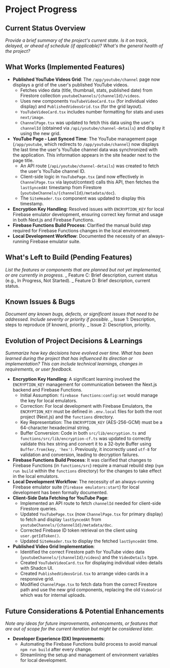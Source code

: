 # Project Progress

## Current Status Overview

_Provide a brief summary of the project's current state. Is it on track, delayed, or ahead of schedule (if applicable)? What's the general health of the project?_

## What Works (Implemented Features)

- **Published YouTube Videos Grid**: The `/app/youtube/channel` page now displays a grid of the user's published YouTube videos.
  - Fetches video data (title, thumbnail, stats, published date) from Firestore collection `youtubeChannels/{channelId}/videos`.
  - Uses new components `YouTubeVideoCard.tsx` (for individual video display) and `PublishedVideosGrid.tsx` (for the grid layout).
  - `YouTubeVideoCard.tsx` includes number formatting for stats and uses `next/image`.
  - `ChannelPage.tsx` was updated to fetch this data using the user's `channelId` (obtained via `/api/youtube/channel-details`) and display it using the new grid.
- **YouTube Page - Last Synced Time**: The YouTube management page (`/app/youtube`, which redirects to `/app/youtube/channel`) now displays the last time the user's YouTube channel data was synchronized with the application. This information appears in the site header next to the page title.
  - An API route (`/api/youtube/channel-details`) was created to fetch the user's YouTube channel ID.
  - Client-side logic in `YouTubePage.tsx` (and now effectively in `ChannelPage.tsx` via layout/context) calls this API, then fetches the `lastSyncedAt` timestamp from Firestore (`youtubeChannels/{channelId}/metadata/doc`).
  - The `SiteHeader.tsx` component was updated to display this timestamp.
- **Encryption Key Handling**: Resolved issues with `ENCRYPTION_KEY` for local Firebase emulator development, ensuring correct key format and usage in both Next.js and Firebase Functions.
- **Firebase Functions Build Process**: Clarified the manual build step required for Firebase Functions changes in the local environment.
- **Local Development Workflow**: Documented the necessity of an always-running Firebase emulator suite.

## What's Left to Build (Pending Features)

_List the features or components that are planned but not yet implemented, or are currently in progress._
_ Feature C: Brief description, current status (e.g., In Progress, Not Started).
_ Feature D: Brief description, current status.

## Known Issues & Bugs

_Document any known bugs, defects, or significant issues that need to be addressed. Include severity or priority if possible._
_ Issue 1: Description, steps to reproduce (if known), priority.
_ Issue 2: Description, priority.

## Evolution of Project Decisions & Learnings

_Summarize how key decisions have evolved over time. What has been learned during the project that has influenced its direction or implementation? This can include technical learnings, changes in requirements, or user feedback._

- **Encryption Key Handling**: A significant learning involved the `ENCRYPTION_KEY` management for communication between the Next.js backend and Firebase Functions.
  - Initial Assumption: `firebase functions:config:set` would manage the key for local emulators.
  - Correction: For local development with Firebase Emulators, the `ENCRYPTION_KEY` must be defined in `.env.local` files for both the root project (Next.js) and the `functions` directory.
  - Key Representation: The `ENCRYPTION_KEY` (AES-256-GCM) must be a 64-character hexadecimal string.
  - Buffer Conversion: Code in both `src/lib/encryption.ts` and `functions/src/lib/encryption-cf.ts` was updated to correctly validate this hex string and convert it to a 32-byte Buffer using `Buffer.from(key, 'hex')`. Previously, it incorrectly used `utf-8` for validation and conversion, leading to decryption failures.
- **Firebase Functions Build Process**: It was clarified that changes to Firebase Functions (in `functions/src`) require a manual rebuild step (`npm run build` within the `functions` directory) for the changes to take effect in the local emulators.
- **Local Development Workflow**: The necessity of an always-running Firebase emulator suite (`firebase emulators:start`) for local development has been formally documented.
- **Client-Side Data Fetching for YouTube Page**:
  - Implemented an API route to fetch `channelId` needed for client-side Firestore queries.
  - Updated `YouTubePage.tsx` (now `ChannelPage.tsx` for primary display) to fetch and display `lastSyncedAt` from `youtubeChannels/{channelId}/metadata/doc`.
  - Corrected Firebase ID token retrieval on the client using `user.getIdToken()`.
  - Updated `SiteHeader.tsx` to display the fetched `lastSyncedAt` time.
- **Published Video Grid Implementation**:
  - Identified the correct Firestore path for YouTube video data (`youtubeChannels/{channelId}/videos`) and the `VideoDetails` type.
  - Created `YouTubeVideoCard.tsx` for displaying individual video details with Shadcn UI.
  - Created `PublishedVideosGrid.tsx` to arrange video cards in a responsive grid.
  - Modified `ChannelPage.tsx` to fetch data from the correct Firestore path and use the new grid components, replacing the old `VideoGrid` which was for internal uploads.

## Future Considerations & Potential Enhancements

_Note any ideas for future improvements, enhancements, or features that are out of scope for the current iteration but might be considered later._

- **Developer Experience (DX) Improvements**:
  - Automating the Firebase Functions build process to avoid manual `npm run build` after every change.
  - Streamlining the setup and management of environment variables for local development.
